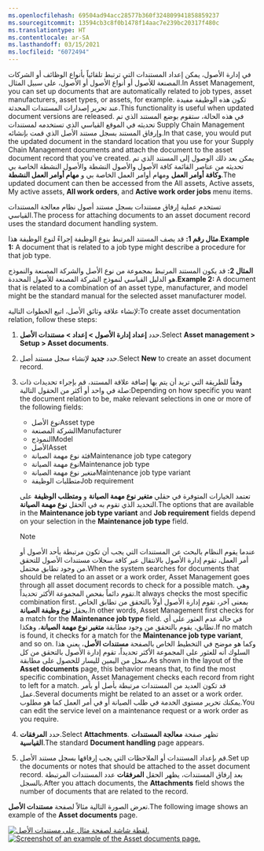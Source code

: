 ```yaml
---
ms.openlocfilehash: 69504ad94acc28577b360f324809941858859237
ms.sourcegitcommit: 13594cb3c8f0b1478f14aac7e239bc20317f480c
ms.translationtype: HT
ms.contentlocale: ar-SA
ms.lasthandoff: 03/15/2021
ms.locfileid: "6072494"
---
```

<span data-ttu-id="eda14-101">في إدارة الأصول، يمكن إعداد المستندات التي ترتبط تلقائياً بأنواع الوظائف أو الشركات المصنعة للأصول أو أنواع الأصول أو الأصول، على سبيل المثال.</span><span class="sxs-lookup"><span data-stu-id="eda14-101">In Asset Management, you can set up documents that are automatically related to job types, asset manufacturers, asset types, or assets, for example.</span></span> <span data-ttu-id="eda14-102">تكون هذه الوظيفة مفيدة عند تحرير إصدارات المستندات المحدثة.</span><span class="sxs-lookup"><span data-stu-id="eda14-102">This functionality is useful when updated document versions are released.</span></span> <span data-ttu-id="eda14-103">في هذه الحالة، ستقوم بوضع المستند الذي تم تحديثه في الموقع القياسي الذي تستخدمه لمستندات Supply Chain Management وإرفاق المستند بسجل مستند الأصل الذي قمت بإنشائه.</span><span class="sxs-lookup"><span data-stu-id="eda14-103">In that case, you would put the updated document in the standard location that you use for your Supply Chain Management documents and attach the document to the asset document record that you've created.</span></span> <span data-ttu-id="eda14-104">يمكن بعد ذلك الوصول إلى المستند الذي تم تحديثه من عناصر القائمة كافة الأصول والأصول النشطة والأصول النشطة الخاصة بي **وكافة أوامر العمل** ومهام أوامر العمل الخاصة بي و **مهام أوامر العمل النشطة**.</span><span class="sxs-lookup"><span data-stu-id="eda14-104">The updated document can then be accessed from the All assets, Active assets, My active assets, **All work orders**, and **Active work order jobs** menu items.</span></span>
 
<span data-ttu-id="eda14-105">تستخدم عملية إرفاق مستندات بسجل مستند أصول نظام معالجة المستندات القياسي.</span><span class="sxs-lookup"><span data-stu-id="eda14-105">The process for attaching documents to an asset document record uses the standard document handling system.</span></span>

<span data-ttu-id="eda14-106">**مثال رقم 1:** قد يصف المستند المرتبط بنوع الوظيفة إجراءً لنوع الوظيفة هذا.</span><span class="sxs-lookup"><span data-stu-id="eda14-106">**Example 1:** A document that is related to a job type might describe a procedure for that job type.</span></span>

<span data-ttu-id="eda14-107">**المثال 2:** قد يكون المستند المرتبط بمجموعة من نوع الأصل والشركة المصنعة والنموذج هو الدليل القياسي لنموذج الشركة المصنعة للأصول المحددة.</span><span class="sxs-lookup"><span data-stu-id="eda14-107">**Example 2:** A document that is related to a combination of an asset type, manufacturer, and model might be the standard manual for the selected asset manufacturer model.</span></span>

<span data-ttu-id="eda14-108">لإنشاء علاقة وثائق الأصل، اتبع الخطوات التالية:</span><span class="sxs-lookup"><span data-stu-id="eda14-108">To create asset documentation relation, follow these steps:</span></span>

1.  <span data-ttu-id="eda14-109">حدد **إعداد إدارة الأصول > إعداد > مستندات الأصل**.</span><span class="sxs-lookup"><span data-stu-id="eda14-109">Select **Asset management > Setup > Asset documents**.</span></span>
2.  <span data-ttu-id="eda14-110">حدد **جديد** لإنشاء سجل مستند أصل.</span><span class="sxs-lookup"><span data-stu-id="eda14-110">Select **New** to create an asset document record.</span></span>
3.  <span data-ttu-id="eda14-111">وفقاً للطريقة التي تريد أن يتم بها إضافة علاقة المستند، قم بإجراء تحديدات ذات صلة في واحد أو أكثر من الحقول التالية:</span><span class="sxs-lookup"><span data-stu-id="eda14-111">Depending on how specific you want the document relation to be, make relevant selections in one or more of the following fields:</span></span> 
    - <span data-ttu-id="eda14-112">نوع الأصل</span><span class="sxs-lookup"><span data-stu-id="eda14-112">Asset type</span></span>
    - <span data-ttu-id="eda14-113">الشركة المصنعة</span><span class="sxs-lookup"><span data-stu-id="eda14-113">Manufacturer</span></span>
    - <span data-ttu-id="eda14-114">النموذج</span><span class="sxs-lookup"><span data-stu-id="eda14-114">Model</span></span>
    - <span data-ttu-id="eda14-115">الأصل</span><span class="sxs-lookup"><span data-stu-id="eda14-115">Asset</span></span>
    - <span data-ttu-id="eda14-116">فئة نوع مهمة الصيانة</span><span class="sxs-lookup"><span data-stu-id="eda14-116">Maintenance job type category</span></span>
    - <span data-ttu-id="eda14-117">نوع مهمة الصيانة</span><span class="sxs-lookup"><span data-stu-id="eda14-117">Maintenance job type</span></span>
    - <span data-ttu-id="eda14-118">متغير نوع مهمة الصيانة</span><span class="sxs-lookup"><span data-stu-id="eda14-118">Maintenance job type variant</span></span>
    - <span data-ttu-id="eda14-119">متطلبات الوظيفة</span><span class="sxs-lookup"><span data-stu-id="eda14-119">Job requirement</span></span>

    <span data-ttu-id="eda14-120">تعتمد الخيارات المتوفرة في حقلي **متغير نوع مهمة الصيانة** و **ومتطلب الوظيفة** على التحديد الذي تقوم به في الحقل **نوع مهمة الصيانة**.</span><span class="sxs-lookup"><span data-stu-id="eda14-120">The options that are available in the **Maintenance job type variant** and **Job requirement** fields depend on your selection in the **Maintenance job type** field.</span></span>

    > [!NOTE]
    > <span data-ttu-id="eda14-121">عندما يقوم النظام بالبحث عن المستندات التي يجب أن تكون مرتبطة بأحد الأصول أو أمر العمل، تقوم إدارة الأصول بالانتقال عبر كافة سجلات مستندات الأصول للتحقق من وجود تطابق محتمل.</span><span class="sxs-lookup"><span data-stu-id="eda14-121">When the system searches for documents that should be related to an asset or a work order, Asset Management goes through all asset document records to check for a possible match.</span></span> <span data-ttu-id="eda14-122">وهي تقوم دائماً بفحص المجموعة الأكثر تحديداً.</span><span class="sxs-lookup"><span data-stu-id="eda14-122">It always checks the most specific combination first.</span></span> <span data-ttu-id="eda14-123">بمعنى آخر، تقوم إدارة الأصول أولاً بالتحقق من تطابق الخاص بحقل **نوع وظيفة الصيانة**.</span><span class="sxs-lookup"><span data-stu-id="eda14-123">In other words, Asset Management first checks for a match for the **Maintenance job type** field.</span></span> <span data-ttu-id="eda14-124">في حالة عدم العثور على أي تطابق، يقوم بالتحقق من وجود مطابقة **متغير نوع مهمة الصيانة**، وهكذا.</span><span class="sxs-lookup"><span data-stu-id="eda14-124">If no match is found, it checks for a match for the **Maintenance job type variant**, and so on.</span></span> <span data-ttu-id="eda14-125">وكما هو موضح في التخطيط الخاص بالصفحة **مستندات الأصل**، يعني هذا السلوك أنه للعثور على المجموعة الأكثر تحديداً، تقوم إدارة الأصول بالتحقق من كل سجل من اليمين لليسار للحصول على مطابقة.</span><span class="sxs-lookup"><span data-stu-id="eda14-125">As shown in the layout of the **Asset documents** page, this behavior means that, to find the most specific combination, Asset Management checks each record from right to left for a match.</span></span> <span data-ttu-id="eda14-126">قد تكون العديد من المستندات مرتبطة بأصل أو بأمر عمل.</span><span class="sxs-lookup"><span data-stu-id="eda14-126">Several documents might be related to an asset or a work order.</span></span> <span data-ttu-id="eda14-127">يمكنك تحرير مستوى الخدمة في طلب الصيانة أو في أمر العمل كما هو مطلوب.</span><span class="sxs-lookup"><span data-stu-id="eda14-127">You can edit the service level on a maintenance request or a work order as you require.</span></span>
4.  <span data-ttu-id="eda14-128">حدد **المرفقات**.</span><span class="sxs-lookup"><span data-stu-id="eda14-128">Select **Attachments**.</span></span> <span data-ttu-id="eda14-129">تظهر صفحة **معالجة المستندات القياسية**.</span><span class="sxs-lookup"><span data-stu-id="eda14-129">The standard **Document handling** page appears.</span></span>
5.  <span data-ttu-id="eda14-130">قم بإعداد المستندات أو الملاحظات التي يجب إرفاقها بسجل مستند الأصل.</span><span class="sxs-lookup"><span data-stu-id="eda14-130">Set up the documents or notes that should be attached to the asset document record.</span></span> <span data-ttu-id="eda14-131">بعد إرفاق المستندات، يظهر الحقل **المرفقات** عدد المستندات المرتبطة بالسجل.</span><span class="sxs-lookup"><span data-stu-id="eda14-131">After you attach documents, the **Attachments** field shows the number of documents that are related to the record.</span></span>


<span data-ttu-id="eda14-132">تعرض الصورة التالية مثالاً لصفحة **مستندات الأصل**.</span><span class="sxs-lookup"><span data-stu-id="eda14-132">The following image shows an example of the **Asset documents** page.</span></span>


<span data-ttu-id="eda14-133">[![لقطة شاشة لصفحة مثال على مستندات الأصل.](../media/asset-documents-ss.png)](../media/asset-documents-ss.png#lightbox)</span><span class="sxs-lookup"><span data-stu-id="eda14-133">[![Screenshot of an example of the Asset documents page.](../media/asset-documents-ss.png)](../media/asset-documents-ss.png#lightbox)</span></span> 

